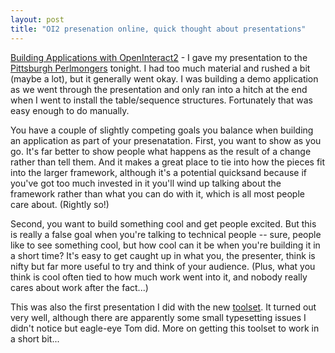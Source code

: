 ```yaml
---
layout: post
title: "OI2 presenation online, quick thought about presentations"
---
```




<a href="http://www.cwinters.com/pdf/pgh_pm_oi2.pdf">Building Applications with OpenInteract2</a> - I gave my presentation to the <a href="http://pgh.pm.org/">Pittsburgh Perlmongers</a> tonight. I had too much material and rushed a bit (maybe a lot), but it generally went okay. I was building a demo application as we went through the presentation and only ran into a hitch at the end when I went to install the table/sequence structures. Fortunately that was easy enough to do manually.

<p>You have a couple of slightly competing goals you balance when building an application as part of your presenatation. First, you want to show as you go. It's far better to show people what happens as the result of a change rather than tell them. And it makes a great place to tie into how the pieces fit into the larger framework, although it's a potential quicksand because if you've got too much invested in it you'll wind up talking about the framework rather than what you can do with it, which is all most people care about. (Rightly so!)</p>

<p>Second, you want to build something cool and get people excited. But this is really a false goal when you're talking to technical people -- sure, people like to see something cool, but how cool can it be when you're building it in a short time? It's easy to get caught up in what you, the presenter, think is nifty but far more useful to try and think of your audience. (Plus, what you think is cool often tied to how much work went into it, and nobody really cares about work after the fact...) </p>

<p>This was also the first presentation I did with the new <a href="/2004/05/06/ongoing_work_presentations_wikis_and_undertime.html">toolset</a>. It turned out very well, although there are apparently some small typesetting issues I didn't notice but eagle-eye Tom did. More on getting this toolset to work in a short bit...</p>


